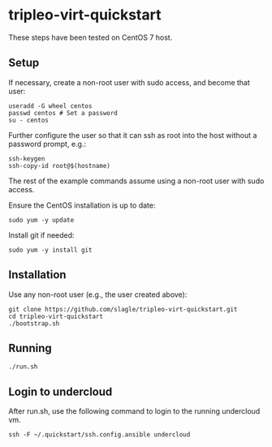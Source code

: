 # tripleo-virt-quickstart

These steps have been tested on CentOS 7 host.

Setup
-----

If necessary, create a non-root user with sudo access, and become that user:

    useradd -G wheel centos
    passwd centos # Set a password
    su - centos

Further configure the user so that it can ssh as root into the host without a
password prompt, e.g.:

    ssh-keygen
    ssh-copy-id root@$(hostname)

The rest of the example commands assume using a non-root user with sudo
access.

Ensure the CentOS installation is up to date:

    sudo yum -y update

Install git if needed:

    sudo yum -y install git

Installation
------------

Use any non-root user (e.g., the user created above):

    git clone https://github.com/slagle/tripleo-virt-quickstart.git
    cd tripleo-virt-quickstart
    ./bootstrap.sh

Running
-------
    ./run.sh

Login to undercloud
-------------------

After run.sh, use the following command to login to the running undercloud vm.

    ssh -F ~/.quickstart/ssh.config.ansible undercloud
